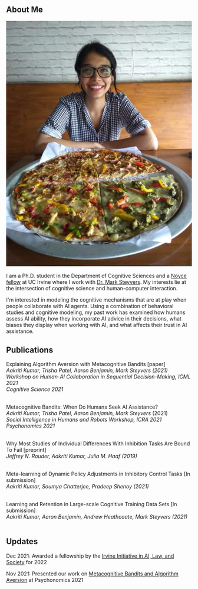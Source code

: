 ## About Me

<p><img class = "profile-picture" src="image.jpg" /></p>

I am a Ph.D. student in the Department of Cognitive Sciences and a [Noyce fellow](https://ucinoyce.org/) at UC Irvine where I work with [Dr. Mark Steyvers](https://steyvers.socsci.uci.edu/). My interests lie at the intersection of cognitive science and human-computer interaction.

I'm interested in modeling the cognitive mechanisms that are at play when people collaborate with AI agents. Using a combination of behavioral studies and cognitive modeling, my past work has examined how humans assess AI ability, how they incorporate AI advice in their decisions, what biases they display when working with AI, and what affects their trust in AI assistance.


## Publications

Explaining Algorithm Aversion with Metacognitive Bandits [paper]<br>
*Aakriti Kumar, Trisha Patel, Aaron Benjamin, Mark Steyvers (2021)*<br>
*Workshop on Human-AI Collaboration in Sequential Decision-Making, ICML 2021*<br>
*Cognitive Science 2021*<br>
<br>

Metacognitive Bandits: When Do Humans Seek AI Assistance?<br>
*Aakriti Kumar, Trisha Patel, Aaron Benjamin, Mark Steyvers* (2021)<br>
*Social Intelligence in Humans and Robots Workshop, ICRA 2021* <br>
*Psychonomics 2021*<br>
<br>

Why Most Studies of Individual Differences With Inhibition Tasks Are Bound To Fail [preprint]<br>
*Jeffrey N. Rouder, Aakriti Kumar, Julia M. Haaf (2019)*<br>
<br>

Meta-learning of Dynamic Policy Adjustments in Inhibitory Control Tasks [In submission]<br>
*Aakriti Kumar, Soumya Chatterjee, Pradeep Shenoy (2021)*<br>
<br>

Learning and Retention in Large-scale Cognitive Training Data Sets [In submission]<br>
*Aakriti Kumar, Aaron Benjamin, Andrew Heathcoate, Mark Steyvers (2021)*<br>
<br>


## Updates


Dec 2021:  Awarded a fellowship by the [Irvine Initiative in AI, Law, and Society](https://ucinoyce.org/) for 2022

Nov 2021:  Presented our work on [Metacognitive Bandits and Algorithm Aversion](https://escholarship.org/content/qt7xc470dt/qt7xc470dt.pdf) at Psychonomics 2021
